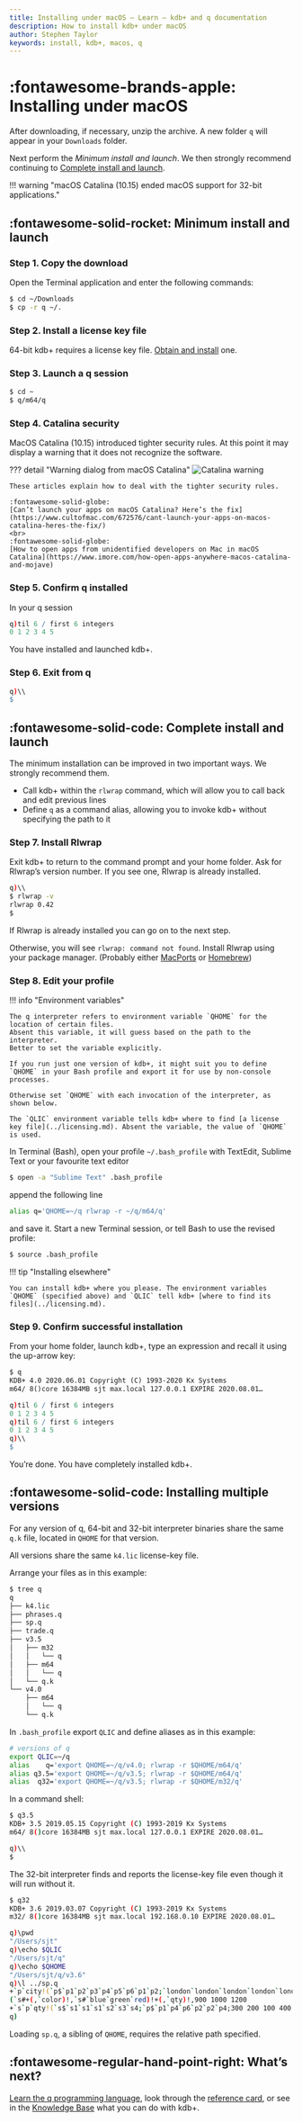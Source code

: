 ```yaml
---
title: Installing under macOS – Learn – kdb+ and q documentation
description: How to install kdb+ under macOS
author: Stephen Taylor
keywords: install, kdb+, macos, q
---
```

# :fontawesome-brands-apple: Installing under macOS




After downloading, if necessary, unzip the archive. A new folder `q` will appear in your `Downloads` folder.

Next perform the _Minimum install and launch_. We then strongly recommend continuing to [Complete install and launch](#complete-install-and-launch).

!!! warning "macOS Catalina (10.15) ended macOS support for 32-bit applications."


## :fontawesome-solid-rocket: Minimum install and launch

### Step 1. Copy the download

Open the Terminal application and enter the following commands:

```bash
$ cd ~/Downloads
$ cp -r q ~/.
```

### Step 2. Install a license key file

64-bit kdb+ requires a license key file.
[Obtain and install](../licensing.md) one.


### Step 3. Launch a q session

```bash
$ cd ~
$ q/m64/q
```

### Step 4. Catalina security

MacOS Catalina (10.15) introduced tighter security rules. 
At this point it may display a warning that it does not recognize the software.

??? detail "Warning dialog from macOS Catalina"
    ![Catalina warning](img/catalina-warning.png)

    These articles explain how to deal with the tighter security rules.

    :fontawesome-solid-globe:
    [Can’t launch your apps on macOS Catalina? Here’s the fix](https://www.cultofmac.com/672576/cant-launch-your-apps-on-macos-catalina-heres-the-fix/)
    <br>
    :fontawesome-solid-globe:
    [How to open apps from unidentified developers on Mac in macOS Catalina](https://www.imore.com/how-open-apps-anywhere-macos-catalina-and-mojave)


### Step 5. Confirm q installed

In your q session

```q
q)til 6 / first 6 integers
0 1 2 3 4 5
```

You have installed and launched kdb+.

### Step 6. Exit from q

```q
q)\\
$
```

## :fontawesome-solid-code: Complete install and launch

The minimum installation can be improved in two important ways. We strongly recommend them.

-   Call kdb+ within the `rlwrap` command, which will allow you to call back and edit previous lines
-   Define `q` as a command alias, allowing you to invoke kdb+ without specifying the path to it


### Step 7. Install Rlwrap

Exit kdb+ to return to the command prompt and your home folder. Ask for Rlwrap’s version number. If you see one, Rlwrap is already installed.

```bash
q)\\
$ rlwrap -v
rlwrap 0.42
$
```

If Rlwrap is already installed you can go on to the next step.

Otherwise, you will see `rlwrap: command not found`. Install Rlwrap using your package manager. (Probably either [MacPorts](https://www.macports.org/install.php) or [Homebrew](https://brew.sh/))


### Step 8. Edit your profile

!!! info "Environment variables"

    The q interpreter refers to environment variable `QHOME` for the location of certain files. 
    Absent this variable, it will guess based on the path to the interpreter. 
    Better to set the variable explicitly. 

    If you run just one version of kdb+, it might suit you to define `QHOME` in your Bash profile and export it for use by non-console processes. 

    Otherwise set `QHOME` with each invocation of the interpreter, as shown below. 

    The `QLIC` environment variable tells kdb+ where to find [a license key file](../licensing.md). Absent the variable, the value of `QHOME` is used. 

In Terminal (Bash), open your profile `~/.bash_profile` with TextEdit, Sublime Text or your favourite text editor

```bash
$ open -a "Sublime Text" .bash_profile
```

append the following line

```bash
alias q='QHOME=~/q rlwrap -r ~/q/m64/q'
```

and save it. Start a new Terminal session, or tell Bash to use the revised profile:

```bash
$ source .bash_profile
```

!!! tip "Installing elsewhere"

    You can install kdb+ where you please. The environment variables `QHOME` (specified above) and `QLIC` tell kdb+ [where to find its files](../licensing.md). 


### Step 9. Confirm successful installation

From your home folder, launch kdb+, type an expression and recall it using the up-arrow key:

```txt
$ q
KDB+ 4.0 2020.06.01 Copyright (C) 1993-2020 Kx Systems
m64/ 8()core 16384MB sjt max.local 127.0.0.1 EXPIRE 2020.08.01…
```
```q
q)til 6 / first 6 integers
0 1 2 3 4 5
q)til 6 / first 6 integers
0 1 2 3 4 5
q)\\
$
```

You’re done. You have completely installed kdb+. 


## :fontawesome-solid-code: Installing multiple versions

For any version of q, 64-bit and 32-bit interpreter binaries share the same `q.k` file, located in `QHOME` for that version. 

All versions share the same `k4.lic` license-key file. 

Arrange your files as in this example:

```txt
$ tree q
q
├── k4.lic
├── phrases.q
├── sp.q
├── trade.q
├── v3.5
│   ├── m32
│   │   └── q
│   ├── m64
│   │   └── q
│   └── q.k
└── v4.0
    ├── m64
    │   └── q
    └── q.k
```

In `.bash_profile` export `QLIC` and define aliases as in this example:

```bash
# versions of q
export QLIC=~/q
alias    q='export QHOME=~/q/v4.0; rlwrap -r $QHOME/m64/q'
alias q3.5='export QHOME=~/q/v3.5; rlwrap -r $QHOME/m64/q'
alias  q32='export QHOME=~/q/v3.5; rlwrap -r $QHOME/m32/q'
```

In a command shell:

```bash
$ q3.5
KDB+ 3.5 2019.05.15 Copyright (C) 1993-2019 Kx Systems
m64/ 8()core 16384MB sjt max.local 127.0.0.1 EXPIRE 2020.08.01…

q)\\
$
```

The 32-bit interpreter finds and reports the license-key file even though it will run without it. 

```bash
$ q32
KDB+ 3.6 2019.03.07 Copyright (C) 1993-2019 Kx Systems
m32/ 8()core 16384MB sjt max.local 192.168.0.10 EXPIRE 2020.08.01…

q)\pwd
"/Users/sjt"
q)\echo $QLIC
"/Users/sjt/q"
q)\echo $QHOME
"/Users/sjt/q/v3.6"
q)\l ../sp.q
+`p`city!(`p$`p1`p2`p3`p4`p5`p6`p1`p2;`london`london`london`london`london`lon..
(`s#+(,`color)!,`s#`blue`green`red)!+(,`qty)!,900 1000 1200
+`s`p`qty!(`s$`s1`s1`s1`s2`s3`s4;`p$`p1`p4`p6`p2`p2`p4;300 200 100 400 200 300)
q)
```

Loading `sp.q`, a sibling of `QHOME`, requires the relative path specified. 



## :fontawesome-regular-hand-point-right: What’s next?

[Learn the q programming language](../index.md#learn-q), look through the [reference card](../../ref/index.md), or see in the [Knowledge Base](../../kb/index.md)  what you can do with kdb+.



